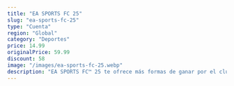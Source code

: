 ```yaml
---
title: "EA SPORTS FC 25"
slug: "ea-sports-fc-25"
type: "Cuenta"
region: "Global"
category: "Deportes"
price: 14.99
originalPrice: 59.99
discount: 58
image: "/images/ea-sports-fc-25.webp"
description: "EA SPORTS FC™ 25 te ofrece más formas de ganar por el club. Forma equipo con tus colegas en tus modos favoritos con el nuevo Rush de 5 contra 5 y lleva a tu club a la victoria gracias a un control táctico más realista que nunca con FC IQ."
---
```

